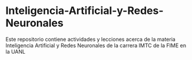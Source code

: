 # Inteligencia-Artificial-y-Redes-Neuronales
Este repositorio contiene actividades y lecciones acerca de la materia Inteligencia Artificial y Redes Neuronales de la carrera IMTC de la FIME en la UANL
